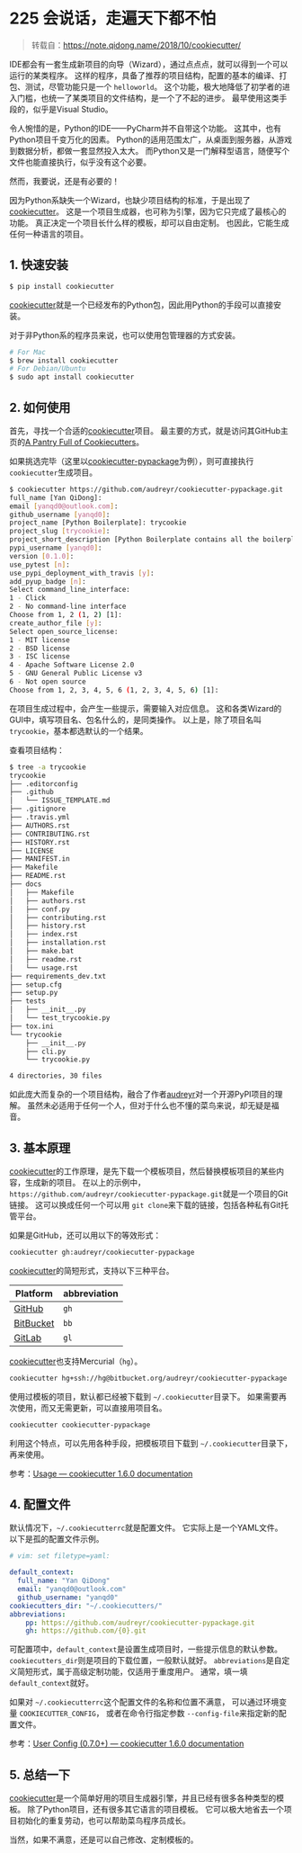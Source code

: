 # 225 会说话，走遍天下都不怕

> 转载自：https://note.qidong.name/2018/10/cookiecutter/

IDE都会有一套生成新项目的向导（Wizard），通过点点点，就可以得到一个可以运行的某类程序。 这样的程序，具备了推荐的项目结构，配置的基本的编译、打包、测试，尽管功能只是一个 `helloworld`。 这个功能，极大地降低了初学者的进入门槛，也统一了某类项目的文件结构，是一个了不起的进步。 最早使用这类手段的，似乎是Visual Studio。

令人惋惜的是，Python的IDE——PyCharm并不自带这个功能。 这其中，也有Python项目千变万化的因素。 Python的适用范围太广，从桌面到服务器，从游戏到数据分析，都做一套显然投入太大。 而Python又是一门解释型语言，随便写个文件也能直接执行，似乎没有这个必要。

然而，我要说，还是有必要的！

因为Python系缺失一个Wizard，也缺少项目结构的标准，于是出现了[cookiecutter](https://github.com/audreyr/cookiecutter)。 这是一个项目生成器，也可称为引擎，因为它只完成了最核心的功能。 真正决定一个项目长什么样的模板，却可以自由定制。 也因此，它能生成任何一种语言的项目。

## 1. 快速安装

```sh
$ pip install cookiecutter
```

[cookiecutter](https://github.com/audreyr/cookiecutter)就是一个已经发布的Python包，因此用Python的手段可以直接安装。

对于非Python系的程序员来说，也可以使用包管理器的方式安装。

```sh
# For Mac
$ brew install cookiecutter
# For Debian/Ubuntu
$ sudo apt install cookiecutter
```

## 2. 如何使用

首先，寻找一个合适的[cookiecutter](https://github.com/audreyr/cookiecutter)项目。 最主要的方式，就是访问其GitHub主页的[A Pantry Full of Cookiecutters](https://github.com/audreyr/cookiecutter/tree/db14e06a1dcc0187beeafde72685c3acef93eb68#a-pantry-full-of-cookiecutters)。

如果挑选完毕（这里以[cookiecutter-pypackage](https://github.com/audreyr/cookiecutter-pypackage)为例），则可直接执行 `cookiecutter`生成项目。

```sh
$ cookiecutter https://github.com/audreyr/cookiecutter-pypackage.git
full_name [Yan QiDong]:
email [yanqd0@outlook.com]:
github_username [yanqd0]:
project_name [Python Boilerplate]: trycookie
project_slug [trycookie]:
project_short_description [Python Boilerplate contains all the boilerplate you need to create a Python package.]: A description
pypi_username [yanqd0]:
version [0.1.0]:
use_pytest [n]:
use_pypi_deployment_with_travis [y]:
add_pyup_badge [n]:
Select command_line_interface:
1 - Click
2 - No command-line interface
Choose from 1, 2 (1, 2) [1]:
create_author_file [y]:
Select open_source_license:
1 - MIT license
2 - BSD license
3 - ISC license
4 - Apache Software License 2.0
5 - GNU General Public License v3
6 - Not open source
Choose from 1, 2, 3, 4, 5, 6 (1, 2, 3, 4, 5, 6) [1]:
```

在项目生成过程中，会产生一些提示，需要输入对应信息。 这和各类Wizard的GUI中，填写项目名、包名什么的，是同类操作。 以上是，除了项目名叫 `trycookie`，基本都选默认的一个结果。

查看项目结构：

```sh
$ tree -a trycookie
trycookie
├── .editorconfig
├── .github
│   └── ISSUE_TEMPLATE.md
├── .gitignore
├── .travis.yml
├── AUTHORS.rst
├── CONTRIBUTING.rst
├── HISTORY.rst
├── LICENSE
├── MANIFEST.in
├── Makefile
├── README.rst
├── docs
│   ├── Makefile
│   ├── authors.rst
│   ├── conf.py
│   ├── contributing.rst
│   ├── history.rst
│   ├── index.rst
│   ├── installation.rst
│   ├── make.bat
│   ├── readme.rst
│   └── usage.rst
├── requirements_dev.txt
├── setup.cfg
├── setup.py
├── tests
│   ├── __init__.py
│   └── test_trycookie.py
├── tox.ini
└── trycookie
    ├── __init__.py
    ├── cli.py
    └── trycookie.py

4 directories, 30 files
```

如此庞大而复杂的一个项目结构，融合了作者[audreyr](https://github.com/audreyr)对一个开源PyPI项目的理解。 虽然未必适用于任何一个人，但对于什么也不懂的菜鸟来说，却无疑是福音。

## 3. 基本原理

[cookiecutter](https://github.com/audreyr/cookiecutter)的工作原理，是先下载一个模板项目，然后替换模板项目的某些内容，生成新的项目。 在以上的示例中，`https://github.com/audreyr/cookiecutter-pypackage.git`就是一个项目的Git链接。 这可以换成任何一个可以用 `git clone`来下载的链接，包括各种私有Git托管平台。

如果是GitHub，还可以用以下的等效形式：

```sh
cookiecutter gh:audreyr/cookiecutter-pypackage
```

[cookiecutter](https://github.com/audreyr/cookiecutter)的简短形式，支持以下三种平台。

| Platform                         | abbreviation |
| -------------------------------- | ------------ |
| [GitHub](https://github.com/)       | `gh`       |
| [BitBucket](https://bitbucket.org/) | `bb`       |
| [GitLab](https://gitlab.com/)       | `gl`       |

[cookiecutter](https://github.com/audreyr/cookiecutter)也支持Mercurial（`hg`）。

```sh
cookiecutter hg+ssh://hg@bitbucket.org/audreyr/cookiecutter-pypackage
```

使用过模板的项目，默认都已经被下载到 `~/.cookiecutter`目录下。 如果需要再次使用，而又无需更新，可以直接用项目名。

```sh
cookiecutter cookiecutter-pypackage
```

利用这个特点，可以先用各种手段，把模板项目下载到 `~/.cookiecutter`目录下，再来使用。

参考：[Usage — cookiecutter 1.6.0 documentation](https://cookiecutter.readthedocs.io/en/latest/usage.html)

## 4. 配置文件

默认情况下，`~/.cookiecutterrc`就是配置文件。 它实际上是一个YAML文件。 以下是孤的配置文件示例。

```yaml
# vim: set filetype=yaml:

default_context:
  full_name: "Yan QiDong"
  email: "yanqd0@outlook.com"
  github_username: "yanqd0"
cookiecutters_dir: "~/.cookiecutters/"
abbreviations:
    pp: https://github.com/audreyr/cookiecutter-pypackage.git
    gh: https://github.com/{0}.git
```

可配置项中，`default_context`是设置生成项目时，一些提示信息的默认参数。 `cookiecutters_dir`则是项目的下载位置，一般默认就好。 `abbreviations`是自定义简短形式，属于高级定制功能，仅适用于重度用户。 通常，填一填 `default_context`就好。

如果对 `~/.cookiecutterrc`这个配置文件的名称和位置不满意， 可以通过环境变量 `COOKIECUTTER_CONFIG`， 或者在命令行指定参数 `--config-file`来指定新的配置文件。

参考：[User Config (0.7.0+) — cookiecutter 1.6.0 documentation](https://cookiecutter.readthedocs.io/en/latest/advanced/user_config.html)

## 5. 总结一下

[cookiecutter](https://github.com/audreyr/cookiecutter)是一个简单好用的项目生成器引擎，并且已经有很多各种类型的模板。 除了Python项目，还有很多其它语言的项目模板。 它可以极大地省去一个项目初始化的重复劳动，也可以帮助菜鸟程序员成长。

当然，如果不满意，还是可以自己修改、定制模板的。
